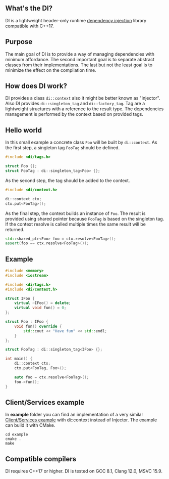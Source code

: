 ## What's the DI?
DI is a lightweight header-only runtime [dependency injection](https://en.wikipedia.org/wiki/Dependency_injection) library compatible with C++17.

## Purpose
The main goal of DI is to provide a way of managing dependencies with minimum affordance.
The second important goal is to separate abstract classes from their implementations.
The last but not the least goal is to minimize the effect on the compilation time.

## How does DI work?
DI provides a class ```di::context``` also it might be better known as "injector".
Also DI provides ```di::singleton_tag``` and ```di::factory_tag```.
Tag are a lightweight structures with a reference to the result type.
The dependencies management is performed by the context based on provided tags.

## Hello world
In this small example a concrete class ```Foo``` will be built by ```di::context```.
As the first step, a singleton tag ```FooTag``` should be defined.
```cpp
#include <di/tags.h>

struct Foo {};
struct FooTag : di::singleton_tag<Foo> {};
```
As the second step, the tag should be added to the context.
```cpp
#include <di/context.h>

di::context ctx;
ctx.put<FooTag>();
```
As the final step, the context builds an instance of ```Foo```.
The result is provided using shared pointer because ```FooTag``` is based on the singleton tag.
If the context resolve is called multiple times the same result will be returned.
```cpp
std::shared_ptr<Foo> foo = ctx.resolve<FooTag>();
assert(foo == ctx.resolve<FooTag>());
```

## Example
```cpp
#include <memory>
#include <iostream>

#include <di/tags.h>
#include <di/context.h>

struct IFoo {
    virtual ~IFoo() = delete;
    virtual void fun() = 0;
};

struct Foo : IFoo {
    void fun() override {
        std::cout << "Have fun" << std::endl;
    }
};

struct FooTag : di::singleton_tag<IFoo> {};

int main() {
    di::context ctx;
    ctx.put<FooTag, Foo>();

    auto foo = ctx.resolve<FooTag>();
    foo->fun();
}
```

## Client/Services example
In **example** folder you can find an implementation of a very similar [Client/Services  example](https://en.wikipedia.org/wiki/Dependency_injection#Roles) with di::context instead of Injector. The example can build it with CMake.
```
cd example
cmake .
make
```
## Compatible compilers
DI requires C++17 or higher. DI is tested on GCC 8.1, Clang 12.0, MSVC 15.9.
